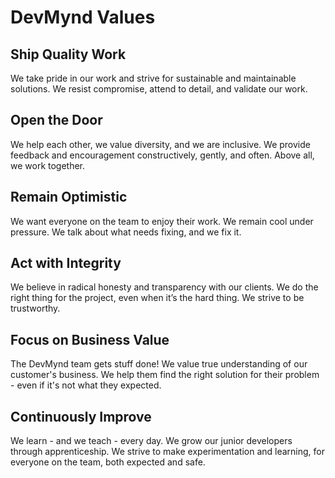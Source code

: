 # DevMynd Values

## Ship Quality Work

We take pride in our work and strive for sustainable and maintainable solutions. We resist compromise, attend to detail, and validate our work.

## Open the Door

We help each other, we value diversity, and we are inclusive. We provide feedback and encouragement constructively, gently, and often. Above all, we work together.

## Remain Optimistic

We want everyone on the team to enjoy their work. We remain cool under pressure. We talk about what needs fixing, and we fix it.

## Act with Integrity

We believe in radical honesty and transparency with our clients. We do the right thing for the project, even when it’s the hard thing. We strive to be trustworthy.

## Focus on Business Value

The DevMynd team gets stuff done! We value true understanding of our customer's business. We help them find the right solution for their problem - even if it's not what they expected.

## Continuously Improve

We learn - and we teach - every day. We grow our junior developers through apprenticeship. We strive to make experimentation and learning, for everyone on the team, both expected and safe.
